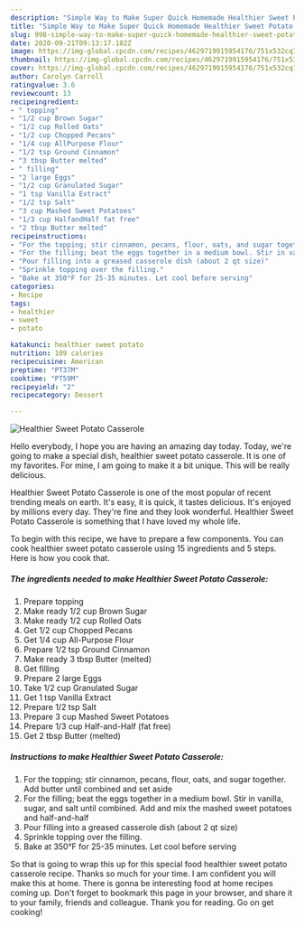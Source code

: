 ```yaml
---
description: "Simple Way to Make Super Quick Homemade Healthier Sweet Potato Casserole"
title: "Simple Way to Make Super Quick Homemade Healthier Sweet Potato Casserole"
slug: 998-simple-way-to-make-super-quick-homemade-healthier-sweet-potato-casserole
date: 2020-09-21T09:13:17.182Z
image: https://img-global.cpcdn.com/recipes/4629719915954176/751x532cq70/healthier-sweet-potato-casserole-recipe-main-photo.jpg
thumbnail: https://img-global.cpcdn.com/recipes/4629719915954176/751x532cq70/healthier-sweet-potato-casserole-recipe-main-photo.jpg
cover: https://img-global.cpcdn.com/recipes/4629719915954176/751x532cq70/healthier-sweet-potato-casserole-recipe-main-photo.jpg
author: Carolyn Carroll
ratingvalue: 3.6
reviewcount: 13
recipeingredient:
- " topping"
- "1/2 cup Brown Sugar"
- "1/2 cup Rolled Oats"
- "1/2 cup Chopped Pecans"
- "1/4 cup AllPurpose Flour"
- "1/2 tsp Ground Cinnamon"
- "3 tbsp Butter melted"
- " filling"
- "2 large Eggs"
- "1/2 cup Granulated Sugar"
- "1 tsp Vanilla Extract"
- "1/2 tsp Salt"
- "3 cup Mashed Sweet Potatoes"
- "1/3 cup HalfandHalf fat free"
- "2 tbsp Butter melted"
recipeinstructions:
- "For the topping; stir cinnamon, pecans, flour, oats, and sugar together. Add butter until combined and set aside"
- "For the filling; beat the eggs together in a medium bowl. Stir in vanilla, sugar, and salt until combined. Add and mix the mashed sweet potatoes and half-and-half"
- "Pour filling into a greased casserole dish (about 2 qt size)"
- "Sprinkle topping over the filling."
- "Bake at 350°F for 25-35 minutes. Let cool before serving"
categories:
- Recipe
tags:
- healthier
- sweet
- potato

katakunci: healthier sweet potato 
nutrition: 109 calories
recipecuisine: American
preptime: "PT37M"
cooktime: "PT59M"
recipeyield: "2"
recipecategory: Dessert

---
```



![Healthier Sweet Potato Casserole](https://img-global.cpcdn.com/recipes/4629719915954176/751x532cq70/healthier-sweet-potato-casserole-recipe-main-photo.jpg)

Hello everybody, I hope you are having an amazing day today. Today, we're going to make a special dish, healthier sweet potato casserole. It is one of my favorites. For mine, I am going to make it a bit unique. This will be really delicious.



Healthier Sweet Potato Casserole is one of the most popular of recent trending meals on earth. It's easy, it is quick, it tastes delicious. It's enjoyed by millions every day. They're fine and they look wonderful. Healthier Sweet Potato Casserole is something that I have loved my whole life.


To begin with this recipe, we have to prepare a few components. You can cook healthier sweet potato casserole using 15 ingredients and 5 steps. Here is how you cook that.

<!--inarticleads1-->

##### The ingredients needed to make Healthier Sweet Potato Casserole:

1. Prepare  topping
1. Make ready 1/2 cup Brown Sugar
1. Make ready 1/2 cup Rolled Oats
1. Get 1/2 cup Chopped Pecans
1. Get 1/4 cup All-Purpose Flour
1. Prepare 1/2 tsp Ground Cinnamon
1. Make ready 3 tbsp Butter (melted)
1. Get  filling
1. Prepare 2 large Eggs
1. Take 1/2 cup Granulated Sugar
1. Get 1 tsp Vanilla Extract
1. Prepare 1/2 tsp Salt
1. Prepare 3 cup Mashed Sweet Potatoes
1. Prepare 1/3 cup Half-and-Half (fat free)
1. Get 2 tbsp Butter (melted)




<!--inarticleads2-->

##### Instructions to make Healthier Sweet Potato Casserole:

1. For the topping; stir cinnamon, pecans, flour, oats, and sugar together. Add butter until combined and set aside
1. For the filling; beat the eggs together in a medium bowl. Stir in vanilla, sugar, and salt until combined. Add and mix the mashed sweet potatoes and half-and-half
1. Pour filling into a greased casserole dish (about 2 qt size)
1. Sprinkle topping over the filling.
1. Bake at 350°F for 25-35 minutes. Let cool before serving




So that is going to wrap this up for this special food healthier sweet potato casserole recipe. Thanks so much for your time. I am confident you will make this at home. There is gonna be interesting food at home recipes coming up. Don't forget to bookmark this page in your browser, and share it to your family, friends and colleague. Thank you for reading. Go on get cooking!
